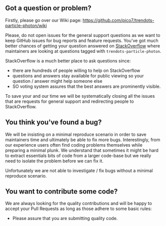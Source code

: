 ## Got a question or problem?

Firstly, please go over our Wiki page: https://github.com/pico7/trendots-particle-photon/wiki

Please, do not open issues for the general support questions as we want to keep GitHub issues for bug reports and feature requests. You've got much better chances of getting your question answered on [StackOverflow](http://stackoverflow.com/questions/tagged/trendots-particle-photon) where maintainers are looking at questions tagged with `trendots-particle-photon`.

StackOverflow is a much better place to ask questions since:
* there are hundreds of people willing to help on StackOverflow
* questions and answers stay available for public viewing so your question / answer might help someone else
* SO voting system assures that the best answers are prominently visible.

To save your and our time we will be systematically closing all the issues that are requests for general support and redirecting people to StackOverflow.

## You think you've found a bug?

We will be insisting on a minimal reproduce scenario in order to save maintainers time and ultimately be able to fix more bugs. Interestingly, from our experience users often find coding problems themselves while preparing a minimal plunk. We understand that sometimes it might be hard to extract essentials bits of code from a larger code-base but we really need to isolate the problem before we can fix it.

Unfortunately we are not able to investigate / fix bugs without a minimal reproduce scenario.


## You want to contribute some code?

We are always looking for the quality contributions and will be happy to accept your Pull Requests as long as those adhere to some basic rules:

* Please assure that you are submitting quality code.
